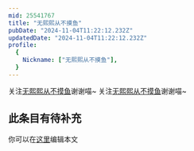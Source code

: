 ```yaml
---
mid: 25541767
title: "无熙熙从不摸鱼"
pubDate: "2024-11-04T11:22:12.232Z"
updatedDate: "2024-11-04T11:22:12.232Z"
profile:
  {
    Nickname: ["无熙熙从不摸鱼"],
  }
---
```


关注[无熙熙从不摸鱼](https://space.bilibili.com/25541767)谢谢喵~ 关注[无熙熙从不摸鱼](https://space.bilibili.com/25541767)谢谢喵~

## 此条目有待补充
你可以在[这里](https://github.com/Yuhanawa/VTuber.ICU/edit/master/src/content/v/无熙熙从不摸鱼/index.md)编辑本文
